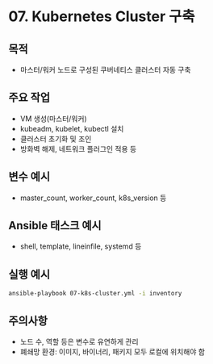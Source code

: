# 07. Kubernetes Cluster 구축

## 목적
- 마스터/워커 노드로 구성된 쿠버네티스 클러스터 자동 구축

## 주요 작업
- VM 생성(마스터/워커)
- kubeadm, kubelet, kubectl 설치
- 클러스터 초기화 및 조인
- 방화벽 해제, 네트워크 플러그인 적용 등

## 변수 예시
- master_count, worker_count, k8s_version 등

## Ansible 태스크 예시
- shell, template, lineinfile, systemd 등

## 실행 예시
```bash
ansible-playbook 07-k8s-cluster.yml -i inventory
```

## 주의사항
- 노드 수, 역할 등은 변수로 유연하게 관리
- 폐쇄망 환경: 이미지, 바이너리, 패키지 모두 로컬에 위치해야 함 